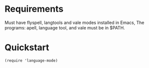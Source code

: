 # Requirements
Must have flyspell, langtools and vale modes installed in Emacs, The programs: apell, language tool, and vale must be in $PATH.


# Quickstart

    (require 'language-mode)
